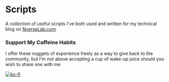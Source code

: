 # Scripts
A collection of useful scripts I've both used and written for my technical blog on <a href="https://nverselab.com">NverseLab.com</a>.
  
### Support My Caffeine Habits
I offer these nuggets of experience freely as a way to give back to the community, but I'm not above accepting a cup of wake-up juice should you wish to share one with me
  
[![ko-fi](https://ko-fi.com/img/githubbutton_sm.svg)](https://ko-fi.com/A0A3DDISH)
